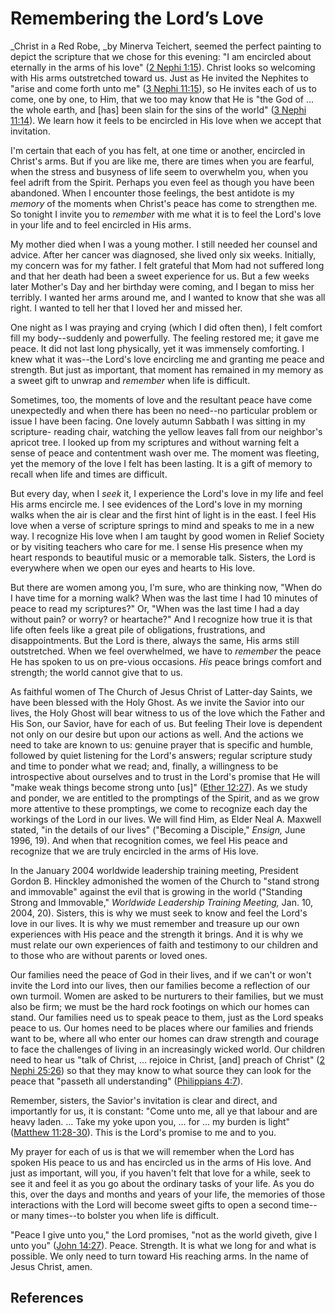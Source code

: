 # Remembering the Lord’s Love

_Christ in a Red Robe, _by Minerva Teichert, seemed the perfect painting to
depict the scripture that we chose for this evening: "I am encircled about
eternally in the arms of his love" ([2 Nephi
1:15](/scriptures/bofm/2-ne/1.15?lang=eng#14)). Christ looks so welcoming with
His arms outstretched toward us. Just as He invited the Nephites to "arise and
come forth unto me" ([3 Nephi
11:15](/scriptures/bofm/3-ne/11.15?lang=eng#14)), so He invites each of us to
come, one by one, to Him, that we too may know that He is "the God of ... the
whole earth, and [has] been slain for the sins of the world" ([3 Nephi
11:14](/scriptures/bofm/3-ne/11.14?lang=eng#13)). We learn how it feels to be
encircled in His love when we accept that invitation.

I'm certain that each of you has felt, at one time or another, encircled in
Christ's arms. But if you are like me, there are times when you are fearful,
when the stress and busyness of life seem to overwhelm you, when you feel
adrift from the Spirit. Perhaps you even feel as though you have been
abandoned. When I encounter those feelings, the best antidote is my _memory_
of the moments when Christ's peace has come to strengthen me. So tonight I
invite you to _remember_ with me what it is to feel the Lord's love in your
life and to feel encircled in His arms.

My mother died when I was a young mother. I still needed her counsel and
advice. After her cancer was diagnosed, she lived only six weeks. Initially,
my concern was for my father. I felt grateful that Mom had not suffered long
and that her death had been a sweet experience for us. But a few weeks later
Mother's Day and her birthday were coming, and I began to miss her terribly. I
wanted her arms around me, and I wanted to know that she was all right. I
wanted to tell her that I loved her and missed her.

One night as I was praying and crying (which I did often then), I felt comfort
fill my body--suddenly and powerfully. The feeling restored me; it gave me
peace. It did not last long physically, yet it was immensely comforting. I
knew what it was--the Lord's love encircling me and granting me peace and
strength. But just as important, that moment has remained in my memory as a
sweet gift to unwrap and _remember_ when life is difficult.

Sometimes, too, the moments of love and the resultant peace have come
unexpectedly and when there has been no need--no particular problem or issue I
have been facing. One lovely autumn Sabbath I was sitting in my scripture-
reading chair, watching the yellow leaves fall from our neighbor's apricot
tree. I looked up from my scriptures and without warning felt a sense of peace
and contentment wash over me. The moment was fleeting, yet the memory of the
love I felt has been lasting. It is a gift of memory to recall when life and
times are difficult.

But every day, when I _seek_ it, I experience the Lord's love in my life and
feel His arms encircle me. I see evidences of the Lord's love in my morning
walks when the air is clear and the first hint of light is in the east. I feel
His love when a verse of scripture springs to mind and speaks to me in a new
way. I recognize His love when I am taught by good women in Relief Society or
by visiting teachers who care for me. I sense His presence when my heart
responds to beautiful music or a memorable talk. Sisters, the Lord is
everywhere when we open our eyes and hearts to His love.

But there are women among you, I'm sure, who are thinking now, "When do I have
time for a morning walk? When was the last time I had 10 minutes of peace to
read my scriptures?" Or, "When was the last time I had a day without pain? or
worry? or heartache?" And I recognize how true it is that life often feels
like a great pile of obligations, frustrations, and disappointments. But the
Lord is there, always the same, His arms still outstretched. When we feel
overwhelmed, we have to _remember_ the peace He has spoken to us on pre-vious
occasions. _His_ peace brings comfort and strength; the world cannot give that
to us.

As faithful women of The Church of Jesus Christ of Latter-day Saints, we have
been blessed with the Holy Ghost. As we invite the Savior into our lives, the
Holy Ghost will bear witness to us of the love which the Father and His Son,
our Savior, have for each of us. But feeling Their love is dependent not only
on our desire but upon our actions as well. And the actions we need to take
are known to us: genuine prayer that is specific and humble, followed by quiet
listening for the Lord's answers; regular scripture study and time to ponder
what we read; and, finally, a willingness to be introspective about ourselves
and to trust in the Lord's promise that He will "make weak things become
strong unto [us]" ([Ether 12:27](/scriptures/bofm/ether/12.27?lang=eng#26)).
As we study and ponder, we are entitled to the promptings of the Spirit, and
as we grow more attentive to these promptings, we come to recognize each day
the workings of the Lord in our lives. We will find Him, as Elder Neal A.
Maxwell stated, "in the details of our lives" ("Becoming a Disciple,"
_Ensign,_ June 1996, 19). And when that recognition comes, we feel His peace
and recognize that we are truly encircled in the arms of His love.

In the January 2004 worldwide leadership training meeting, President Gordon B.
Hinckley admonished the women of the Church to "stand strong and immovable"
against the evil that is growing in the world ("Standing Strong and
Immovable," _Worldwide Leadership Training Meeting,_ Jan. 10, 2004, 20).
Sisters, this is why we must seek to know and feel the Lord's love in our
lives. It is why we must remember and treasure up our own experiences with His
peace and the strength it brings. And it is why we must relate our own
experiences of faith and testimony to our children and to those who are
without parents or loved ones.

Our families need the peace of God in their lives, and if we can't or won't
invite the Lord into our lives, then our families become a reflection of our
own turmoil. Women are asked to be nurturers to their families, but we must
also be firm; we must be the hard rock footings on which our homes can stand.
Our families need us to speak peace to them, just as the Lord speaks peace to
us. Our homes need to be places where our families and friends want to be,
where all who enter our homes can draw strength and courage to face the
challenges of living in an increasingly wicked world. Our children need to
hear us "talk of Christ, ... rejoice in Christ, [and] preach of Christ" ([2
Nephi 25:26](/scriptures/bofm/2-ne/25.26?lang=eng#25)) so that they may know
to what source they can look for the peace that "passeth all understanding"
([Philippians 4:7](/scriptures/nt/philip/4.7?lang=eng#6)).

Remember, sisters, the Savior's invitation is clear and direct, and
importantly for us, it is constant: "Come unto me, all ye that labour and are
heavy laden. ... Take my yoke upon you, ... for ... my burden is light" ([Matthew
11:28-30](/scriptures/nt/matt/11.28-30?lang=eng#27)). This is the Lord's
promise to me and to you.

My prayer for each of us is that we will remember when the Lord has spoken His
peace to us and has encircled us in the arms of His love. And just as
important, will you, if you haven't felt that love for a while, seek to see it
and feel it as you go about the ordinary tasks of your life. As you do this,
over the days and months and years of your life, the memories of those
interactions with the Lord will become sweet gifts to open a second time--or
many times--to bolster you when life is difficult.

"Peace I give unto you," the Lord promises, "not as the world giveth, give I
unto you" ([John 14:27](/scriptures/nt/john/14.27?lang=eng#26)). Peace.
Strength. It is what we long for and what is possible. We only need to turn
toward His reaching arms. In the name of Jesus Christ, amen.

## References


